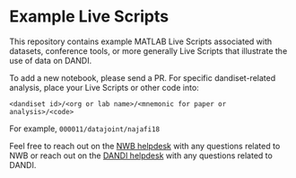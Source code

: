 # Example Live Scripts

This repository contains example MATLAB Live Scripts associated with datasets, conference tools, or more generally Live Scripts that illustrate the use of data on DANDI. 

To add a new notebook, please send a PR. For specific dandiset-related analysis, place your Live Scripts or other code into:

`<dandiset id>/<org or lab name>/<mnemonic for paper or analysis>/<code>`

For example, `000011/datajoint/najafi18`

Feel free to reach out on the [NWB helpdesk](https://github.com/NeurodataWithoutBorders/helpdesk/issues/new) with any questions related to NWB or reach out on the [DANDI helpdesk](https://github.com/dandi/helpdesk/issues/new/choose) with any questions related to DANDI.
